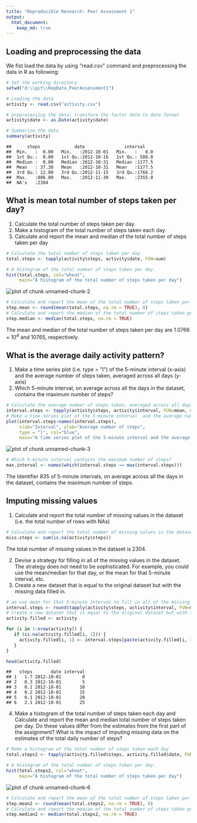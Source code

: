 ```yaml
---
title: "Reproducible Research: Peer Assessment 1"
output: 
  html_document:
    keep_md: true
---
```



## Loading and preprocessing the data
We fist load the data by using "read.csv" command and preprocessing the data in R as following:

```r
# Set the working directory
setwd("d:\\git\\RepData_PeerAssessment1")

# Loading the data
activity <- read.csv("activity.csv")

# preprocessing the data: transform the factor date to date format
activity$date <- as.Date(activity$date)

# Summarize the data
summary(activity)
```

```
##      steps             date               interval     
##  Min.   :  0.00   Min.   :2012-10-01   Min.   :   0.0  
##  1st Qu.:  0.00   1st Qu.:2012-10-16   1st Qu.: 588.8  
##  Median :  0.00   Median :2012-10-31   Median :1177.5  
##  Mean   : 37.38   Mean   :2012-10-31   Mean   :1177.5  
##  3rd Qu.: 12.00   3rd Qu.:2012-11-15   3rd Qu.:1766.2  
##  Max.   :806.00   Max.   :2012-11-30   Max.   :2355.0  
##  NA's   :2304
```



## What is mean total number of steps taken per day?
1. Calculate the total number of steps taken per day.
2. Make a histogram of the total number of steps taken each day.
3. Calculate and report the mean and median of the total number of steps taken per day


```r
# Calculate the total number of steps taken per day.
total.steps <- tapply(activity$steps, activity$date, FUN=sum)

# A histogram of the total number of steps taken per day.
hist(total.steps, col="wheat",
     main="A histogram of the total number of steps taken per day")
```

![plot of chunk unnamed-chunk-2](figure/unnamed-chunk-2-1.png) 

```r
# Calculate and report the mean of the total number of steps taken per day
step.mean <- round(mean(total.steps, na.rm = TRUE), 0)
# Calculate and report the median of the total number of steps taken per day
step.median <- median(total.steps, na.rm = TRUE)
```

The mean and median of the total number of steps taken per day are 
1.0766 &times; 10<sup>4</sup> and 10765, respectively.


## What is the average daily activity pattern?
1. Make a time series plot (i.e. type = "l") of the 5-minute interval (x-axis) and the average number of steps taken, averaged across all days (y-axis)
2. Which 5-minute interval, on average across all the days in the dataset, contains the maximum number of steps?


```r
# Calculate the average number of steps taken, averaged across all days.
interval.steps <- tapply(activity$steps, activity$interval, FUN=mean, na.rm=TRUE)
# Make a time series plot of the 5-minute interval  and the average number of steps taken.
plot(interval.steps~names(interval.steps), 
     xlab="Interval", ylab="Average number of steps", 
     type = "l", col="blue",
     main="A time series plot of the 5-minute interval and the average steps")
```

![plot of chunk unnamed-chunk-3](figure/unnamed-chunk-3-1.png) 

```r
# Which 5-minute interval contains the maximum number of steps?
max.interval <- names(which(interval.steps == max(interval.steps)))
```
The Identifier 835 of 5-minute intervals, on average across all the days in the dataset, contains the maximum number of steps.

## Imputing missing values
1. Calculate and report the total number of missing values in the dataset (i.e. the total number of rows with NAs)


```r
# Calculate and report the total number of missing values in the dataset 
miss.steps <- sum(is.na(activity$steps))
```
The total number of missing values in the dataset is 2304.

2. Devise a strategy for filling in all of the missing values in the dataset. The strategy does not need to be sophisticated. For example, you could use the mean/median for that day, or the mean for that 5-minute interval, etc.
3. Create a new dataset that is equal to the original dataset but with the missing data filled in.


```r
# we use mean for that 5-minute interval to fill in all of the missing values in the dataset.
interval.steps <- round(tapply(activity$steps, activity$interval, FUN=mean, na.rm=TRUE), 1)
# Create a new dataset that is equal to the original dataset but with the missing data filled in.
activity.filled <- activity

for (i in 1:nrow(activity)) {
   if (is.na(activity.filled[i, 1])) {
     activity.filled[i, 1] <- interval.steps[paste(activity.filled[i, 3])]
   }
} 

head(activity.filled)
```

```
##   steps       date interval
## 1   1.7 2012-10-01        0
## 2   0.3 2012-10-01        5
## 3   0.1 2012-10-01       10
## 4   0.2 2012-10-01       15
## 5   0.1 2012-10-01       20
## 6   2.1 2012-10-01       25
```

4. Make a histogram of the total number of steps taken each day and Calculate and report the mean and median total number of steps taken per day. Do these values differ from the estimates from the first part of the assignment? What is the impact of imputing missing data on the estimates of the total daily number of steps?


```r
# Make a histogram of the total number of steps taken each day 
total.steps2 <- tapply(activity.filled$steps, activity.filled$date, FUN=sum)

# A histogram of the total number of steps taken per day.
hist(total.steps2, col="wheat",
     main="A histogram of the total number of steps taken per day")
```

![plot of chunk unnamed-chunk-6](figure/unnamed-chunk-6-1.png) 

```r
# Calculate and report the mean of the total number of steps taken per day
step.mean2 <- round(mean(total.steps2, na.rm = TRUE), 0)
# Calculate and report the median of the total number of steps taken per day
step.median2 <- median(total.steps2, na.rm = TRUE)
```





